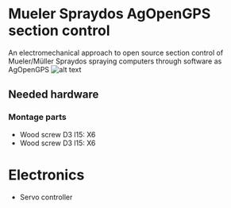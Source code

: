 # Mueler Spraydos AgOpenGPS section control
An electromechanical approach to open source section control of Mueler/Müller Spraydos spraying computers through software as AgOpenGPS
![alt text]([https://gitlab.kuleuven.be/ACRO/acro-hardware/craftbot-plus-pro/-/raw/main/Manual%20pictures/Add_printer.png](https://github.com/SchoGiGIT/Mueller-Spraydos-AgOpenGPS-section-control/blob/main/Pictures/Overview1.PNG))
## Needed hardware
### Montage parts
* Wood screw D3 l15: X6
* Wood screw D3 l15: X6

# Electronics
* Servo controller
